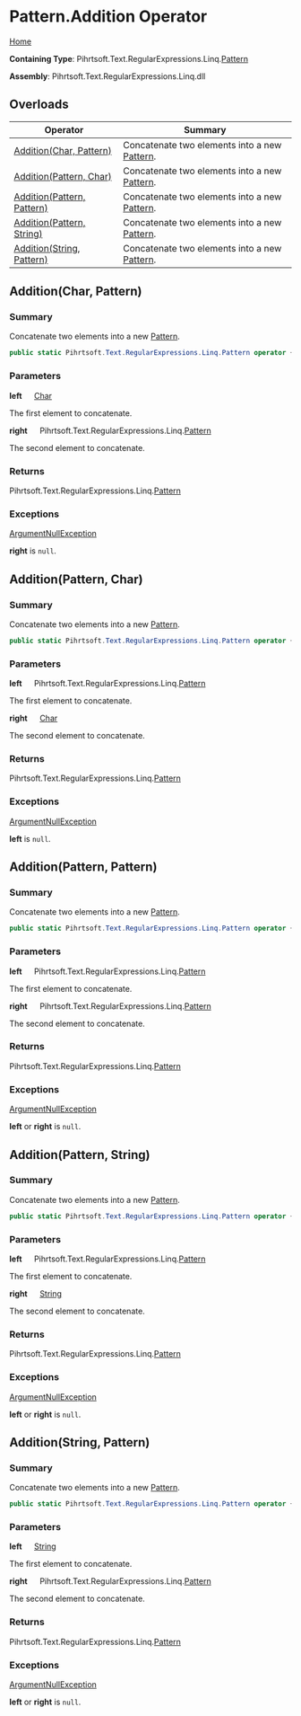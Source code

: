 # Pattern\.Addition Operator

[Home](../../../../../../README.md)

**Containing Type**: Pihrtsoft\.Text\.RegularExpressions\.Linq\.[Pattern](../README.md)

**Assembly**: Pihrtsoft\.Text\.RegularExpressions\.Linq\.dll

## Overloads

| Operator | Summary |
| -------- | ------- |
| [Addition(Char, Pattern)](#Pihrtsoft_Text_RegularExpressions_Linq_Pattern_op_Addition_System_Char_Pihrtsoft_Text_RegularExpressions_Linq_Pattern_) | Concatenate two elements into a new [Pattern](../README.md)\. |
| [Addition(Pattern, Char)](#Pihrtsoft_Text_RegularExpressions_Linq_Pattern_op_Addition_Pihrtsoft_Text_RegularExpressions_Linq_Pattern_System_Char_) | Concatenate two elements into a new [Pattern](../README.md)\. |
| [Addition(Pattern, Pattern)](#Pihrtsoft_Text_RegularExpressions_Linq_Pattern_op_Addition_Pihrtsoft_Text_RegularExpressions_Linq_Pattern_Pihrtsoft_Text_RegularExpressions_Linq_Pattern_) | Concatenate two elements into a new [Pattern](../README.md)\. |
| [Addition(Pattern, String)](#Pihrtsoft_Text_RegularExpressions_Linq_Pattern_op_Addition_Pihrtsoft_Text_RegularExpressions_Linq_Pattern_System_String_) | Concatenate two elements into a new [Pattern](../README.md)\. |
| [Addition(String, Pattern)](#Pihrtsoft_Text_RegularExpressions_Linq_Pattern_op_Addition_System_String_Pihrtsoft_Text_RegularExpressions_Linq_Pattern_) | Concatenate two elements into a new [Pattern](../README.md)\. |

## Addition\(Char, Pattern\) <a name="Pihrtsoft_Text_RegularExpressions_Linq_Pattern_op_Addition_System_Char_Pihrtsoft_Text_RegularExpressions_Linq_Pattern_"></a>

### Summary

Concatenate two elements into a new [Pattern](../README.md)\.

```csharp
public static Pihrtsoft.Text.RegularExpressions.Linq.Pattern operator +(char left, Pihrtsoft.Text.RegularExpressions.Linq.Pattern right)
```

### Parameters

**left** &emsp; [Char](https://docs.microsoft.com/en-us/dotnet/api/system.char)

The first element to concatenate\.

**right** &emsp; Pihrtsoft\.Text\.RegularExpressions\.Linq\.[Pattern](../README.md)

The second element to concatenate\.

### Returns

Pihrtsoft\.Text\.RegularExpressions\.Linq\.[Pattern](../README.md)

### Exceptions

[ArgumentNullException](https://docs.microsoft.com/en-us/dotnet/api/system.argumentnullexception)

**right** is `null`\.

## Addition\(Pattern, Char\) <a name="Pihrtsoft_Text_RegularExpressions_Linq_Pattern_op_Addition_Pihrtsoft_Text_RegularExpressions_Linq_Pattern_System_Char_"></a>

### Summary

Concatenate two elements into a new [Pattern](../README.md)\.

```csharp
public static Pihrtsoft.Text.RegularExpressions.Linq.Pattern operator +(Pihrtsoft.Text.RegularExpressions.Linq.Pattern left, char right)
```

### Parameters

**left** &emsp; Pihrtsoft\.Text\.RegularExpressions\.Linq\.[Pattern](../README.md)

The first element to concatenate\.

**right** &emsp; [Char](https://docs.microsoft.com/en-us/dotnet/api/system.char)

The second element to concatenate\.

### Returns

Pihrtsoft\.Text\.RegularExpressions\.Linq\.[Pattern](../README.md)

### Exceptions

[ArgumentNullException](https://docs.microsoft.com/en-us/dotnet/api/system.argumentnullexception)

**left** is `null`\.

## Addition\(Pattern, Pattern\) <a name="Pihrtsoft_Text_RegularExpressions_Linq_Pattern_op_Addition_Pihrtsoft_Text_RegularExpressions_Linq_Pattern_Pihrtsoft_Text_RegularExpressions_Linq_Pattern_"></a>

### Summary

Concatenate two elements into a new [Pattern](../README.md)\.

```csharp
public static Pihrtsoft.Text.RegularExpressions.Linq.Pattern operator +(Pihrtsoft.Text.RegularExpressions.Linq.Pattern left, Pihrtsoft.Text.RegularExpressions.Linq.Pattern right)
```

### Parameters

**left** &emsp; Pihrtsoft\.Text\.RegularExpressions\.Linq\.[Pattern](../README.md)

The first element to concatenate\.

**right** &emsp; Pihrtsoft\.Text\.RegularExpressions\.Linq\.[Pattern](../README.md)

The second element to concatenate\.

### Returns

Pihrtsoft\.Text\.RegularExpressions\.Linq\.[Pattern](../README.md)

### Exceptions

[ArgumentNullException](https://docs.microsoft.com/en-us/dotnet/api/system.argumentnullexception)

**left** or **right** is `null`\.

## Addition\(Pattern, String\) <a name="Pihrtsoft_Text_RegularExpressions_Linq_Pattern_op_Addition_Pihrtsoft_Text_RegularExpressions_Linq_Pattern_System_String_"></a>

### Summary

Concatenate two elements into a new [Pattern](../README.md)\.

```csharp
public static Pihrtsoft.Text.RegularExpressions.Linq.Pattern operator +(Pihrtsoft.Text.RegularExpressions.Linq.Pattern left, string right)
```

### Parameters

**left** &emsp; Pihrtsoft\.Text\.RegularExpressions\.Linq\.[Pattern](../README.md)

The first element to concatenate\.

**right** &emsp; [String](https://docs.microsoft.com/en-us/dotnet/api/system.string)

The second element to concatenate\.

### Returns

Pihrtsoft\.Text\.RegularExpressions\.Linq\.[Pattern](../README.md)

### Exceptions

[ArgumentNullException](https://docs.microsoft.com/en-us/dotnet/api/system.argumentnullexception)

**left** or **right** is `null`\.

## Addition\(String, Pattern\) <a name="Pihrtsoft_Text_RegularExpressions_Linq_Pattern_op_Addition_System_String_Pihrtsoft_Text_RegularExpressions_Linq_Pattern_"></a>

### Summary

Concatenate two elements into a new [Pattern](../README.md)\.

```csharp
public static Pihrtsoft.Text.RegularExpressions.Linq.Pattern operator +(string left, Pihrtsoft.Text.RegularExpressions.Linq.Pattern right)
```

### Parameters

**left** &emsp; [String](https://docs.microsoft.com/en-us/dotnet/api/system.string)

The first element to concatenate\.

**right** &emsp; Pihrtsoft\.Text\.RegularExpressions\.Linq\.[Pattern](../README.md)

The second element to concatenate\.

### Returns

Pihrtsoft\.Text\.RegularExpressions\.Linq\.[Pattern](../README.md)

### Exceptions

[ArgumentNullException](https://docs.microsoft.com/en-us/dotnet/api/system.argumentnullexception)

**left** or **right** is `null`\.

